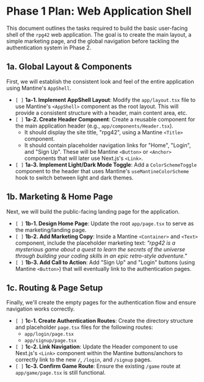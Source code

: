 # Phase 1 Plan: Web Application Shell

This document outlines the tasks required to build the basic user-facing shell of the `rpg42` web application. The goal is to create the main layout, a simple marketing page, and the global navigation before tackling the authentication system in Phase 2.

## 1a. Global Layout & Components

First, we will establish the consistent look and feel of the entire application using Mantine's `AppShell`.

*   `[ ]` **1a-1. Implement AppShell Layout**: Modify the `app/layout.tsx` file to use Mantine's `<AppShell>` component as the root layout. This will provide a consistent structure with a header, main content area, etc.
*   `[ ]` **1a-2. Create Header Component**: Create a reusable component for the main application header (e.g., `app/components/Header.tsx`).
    *   It should display the site title, "rpg42", using a Mantine `<Title>` component.
    *   It should contain placeholder navigation links for "Home", "Login", and "Sign Up". These will be Mantine `<Button>` or `<Anchor>` components that will later use Next.js's `<Link>`.
*   `[ ]` **1a-3. Implement Light/Dark Mode Toggle**: Add a `ColorSchemeToggle` component to the header that uses Mantine's `useMantineColorScheme` hook to switch between light and dark themes.

## 1b. Marketing & Home Page

Next, we will build the public-facing landing page for the application.

*   `[ ]` **1b-1. Design Home Page**: Update the root `app/page.tsx` to serve as the marketing/landing page.
*   `[ ]` **1b-2. Add Marketing Copy**: Inside a Mantine `<Container>` and `<Text>` component, include the placeholder marketing text: *"rpg42 is a mysterious game about a quest to learn the secrets of the universe through building your coding skills in an epic retro-style adventure."*
*   `[ ]` **1b-3. Add Call to Action**: Add "Sign Up" and "Login" buttons (using Mantine `<Button>`) that will eventually link to the authentication pages.

## 1c. Routing & Page Setup

Finally, we'll create the empty pages for the authentication flow and ensure navigation works correctly.

*   `[ ]` **1c-1. Create Authentication Routes**: Create the directory structure and placeholder `page.tsx` files for the following routes:
    *   `app/login/page.tsx`
    *   `app/signup/page.tsx`
*   `[ ]` **1c-2. Link Navigation**: Update the Header component to use Next.js's `<Link>` component within the Mantine buttons/anchors to correctly link to the new `/`, `/login`, and `/signup` pages.
*   `[ ]` **1c-3. Confirm Game Route**: Ensure the existing `/game` route at `app/game/page.tsx` is still functional.

